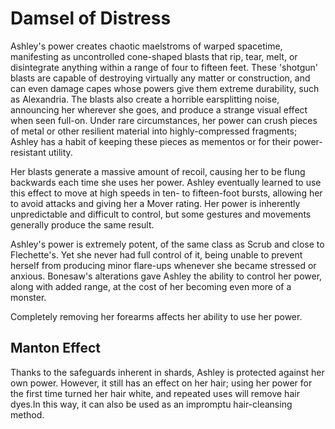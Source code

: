 # Damsel of Distress
Ashley's power creates chaotic maelstroms of warped spacetime, manifesting as uncontrolled cone-shaped blasts that rip, tear, melt, or disintegrate anything within a range of four to fifteen feet. These 'shotgun' blasts are capable of destroying virtually any matter or construction, and can even damage capes whose powers give them extreme durability, such as Alexandria. The blasts also create a horrible earsplitting noise, announcing her wherever she goes, and produce a strange visual effect when seen full-on. Under rare circumstances, her power can crush pieces of metal or other resilient material into highly-compressed fragments; Ashley has a habit of keeping these pieces as mementos or for their power-resistant utility.

Her blasts generate a massive amount of recoil, causing her to be flung backwards each time she uses her power. Ashley eventually learned to use this effect to move at high speeds in ten- to fifteen-foot bursts, allowing her to avoid attacks and giving her a Mover rating. Her power is inherently unpredictable and difficult to control, but some gestures and movements generally produce the same result.

Ashley's power is extremely potent, of the same class as Scrub and close to Flechette's. Yet she never had full control of it, being unable to prevent herself from producing minor flare-ups whenever she became stressed or anxious. Bonesaw's alterations gave Ashley the ability to control her power, along with added range, at the cost of her becoming even more of a monster.

Completely removing her forearms affects her ability to use her power.

## Manton Effect
Thanks to the safeguards inherent in shards, Ashley is protected against her own power. However, it still has an effect on her hair; using her power for the first time turned her hair white, and repeated uses will remove hair dyes.In this way, it can also be used as an impromptu hair-cleansing method.
